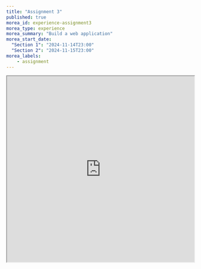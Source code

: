 ```yaml
---
title: "Assignment 3"
published: true
morea_id: experience-assignment3
morea_type: experience
morea_summary: "Build a web application"
morea_start_date:
  "Section 1": "2024-11-14T23:00"
  "Section 2": "2024-11-15T23:00"
morea_labels:
    - assignment
---
```

<iframe style="width: 100%; height: 500px;" src="https://docs.google.com/document/d/1jTOZzBzEUg3Nkf010Rj2DhSZybIP8m9NMmHKk_tNBf4/edit?usp=sharing&ouid=111266444389082827702&rtpof=true&sd=true">

## Submission Instructions
By the due date specified, create an Assignment3 folder in your ITM352 GitHub repository and submit a link to this in the Laulima assignment. Make sure the TA and instructor are collaborators on your private repo so they can access it. 
